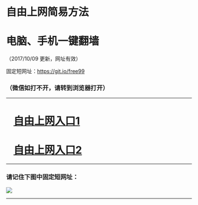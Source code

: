 ﻿# 自由上网简易方法

# 电脑、手机一键翻墙

（2017/10/09 更新，网址有效）

固定短网址：https://git.io/free99

### （微信如打不开，请转到浏览器打开）


***





# &nbsp;&nbsp; <a href="http://ft1867519614.fwq-tz-1001.info/fwqtz01.html?t=100900116775 " target="_blank">自由上网入口1</a>
# &nbsp;&nbsp; <a href="http://ft1561317724.fwq-tz-1002.info/fwqtz02.html?t=100900112609 " target="_blank">自由上网入口2</a>
***

### 请记住下图中固定短网址：

<img src="https://s3-us-west-2.amazonaws.com/fwq-1001/yjfq-20170905okok.png" /> 


***

